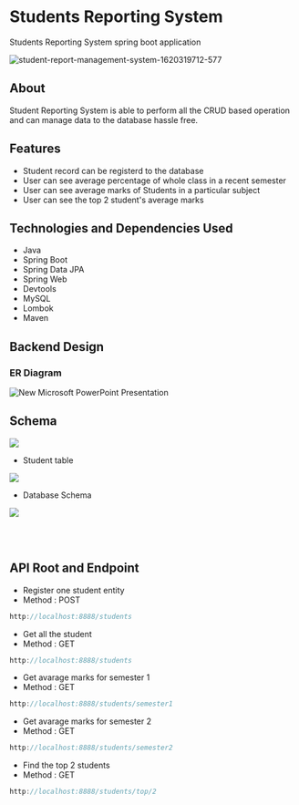 # Students Reporting System 
Students Reporting System  spring boot application


![student-report-management-system-1620319712-577](https://github.com/Suresh170411/SaleskenProject/blob/main/Images/Blue%20Pink%20Gradient%20Fashion%20Banner.png)

## About
Student Reporting System is able to perform all the CRUD based operation and can manage data to the database
hassle free.

## Features

- Student record can be registerd to the database
- User can see average percentage of whole class in a recent semester
- User can see average marks of Students in a particular subject
- User can see the top 2 student's average marks



## Technologies and Dependencies Used
- Java
- Spring Boot
- Spring Data JPA
- Spring Web
- Devtools
- MySQL
- Lombok
- Maven

## Backend Design 
###  ER Diagram

![New Microsoft PowerPoint Presentation](https://i.postimg.cc/R0TwHxRJ/Screenshot-124.png)


##  Schema

![](https://i.postimg.cc/4yc0Z36h/Screenshot-120.png)


- Student table

![](https://i.postimg.cc/W44fz8mV/Screenshot-121.png)


- Database Schema

![](https://i.postimg.cc/BvyN60Q5/Screenshot-122.png)

<br></br>

## API Root and Endpoint

- Register one student entity 
- Method : POST
```go
http://localhost:8888/students
```
- Get all the student
- Method : GET
```go
http://localhost:8888/students
```
- Get avarage marks for semester 1
- Method : GET
```go
http://localhost:8888/students/semester1
```

- Get avarage marks for semester 2
- Method : GET
```go
http://localhost:8888/students/semester2
```

- Find the top 2 students
- Method : GET
```go
http://localhost:8888/students/top/2
```
